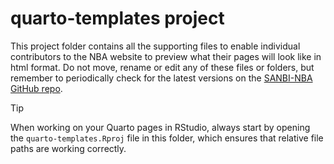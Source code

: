 # quarto-templates project

This project folder contains all the supporting files to enable individual contributors to the NBA website to preview what their pages will look like in html format. Do not move, rename or edit any of these files or folders, but remember to periodically check for the latest versions on the [SANBI-NBA GitHub repo](https://github.com/SANBI-NBA/templates/).

> [!TIP]
> When working on your Quarto pages in RStudio, always start by opening the `quarto-templates.Rproj` file in this folder, which ensures that relative file paths are working correctly.
